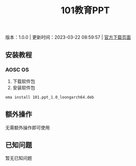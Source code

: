 ﻿---
id: 1430
title: 101教育PPT
toc: true
weight: 1430
---

版本：1.0.0 | 更新时间：2023-03-22 08:59:57 | [官方下载页面](http://app.loongapps.cn/#/detail/1430)

## 安装教程 

### AOSC OS 

1. 下载软件包
2. 安装软件包

```bash
oma install 101.ppt_1.0_loongarch64.deb
```

## 额外操作

无需额外操作即可使用

## 已知问题

暂无已知问题

